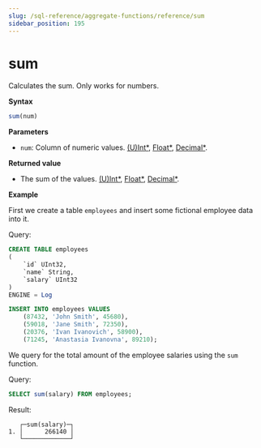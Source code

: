 ```yaml
---
slug: /sql-reference/aggregate-functions/reference/sum
sidebar_position: 195
---
```


# sum

Calculates the sum. Only works for numbers.

**Syntax**

```sql
sum(num)
```

**Parameters**
- `num`: Column of numeric values. [(U)Int*](../../data-types/int-uint.md), [Float*](../../data-types/float.md), [Decimal*](../../data-types/decimal.md).

**Returned value**

- The sum of the values. [(U)Int*](../../data-types/int-uint.md), [Float*](../../data-types/float.md), [Decimal*](../../data-types/decimal.md).

**Example**

First we create a table `employees` and insert some fictional employee data into it.

Query:

```sql
CREATE TABLE employees
(
    `id` UInt32,
    `name` String,
    `salary` UInt32
)
ENGINE = Log
```

```sql
INSERT INTO employees VALUES
    (87432, 'John Smith', 45680),
    (59018, 'Jane Smith', 72350),
    (20376, 'Ivan Ivanovich', 58900),
    (71245, 'Anastasia Ivanovna', 89210);
```

We query for the total amount of the employee salaries using the `sum` function. 

Query:

```sql
SELECT sum(salary) FROM employees;
```

Result:


```response
   ┌─sum(salary)─┐
1. │      266140 │
   └─────────────┘
```
